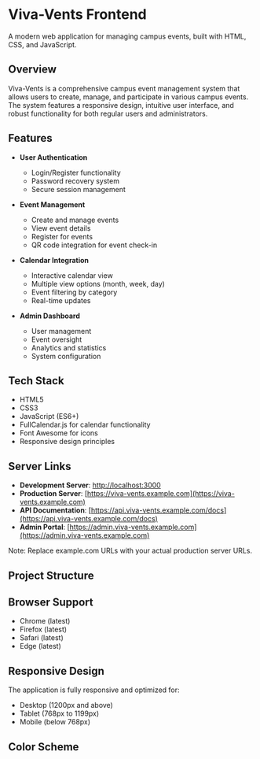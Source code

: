 # Viva-Vents Frontend

A modern web application for managing campus events, built with HTML, CSS, and JavaScript.

## Overview

Viva-Vents is a comprehensive campus event management system that allows users to create, manage, and participate in various campus events. The system features a responsive design, intuitive user interface, and robust functionality for both regular users and administrators.

## Features

- **User Authentication**
  - Login/Register functionality
  - Password recovery system
  - Secure session management

- **Event Management**
  - Create and manage events
  - View event details
  - Register for events
  - QR code integration for event check-in

- **Calendar Integration**
  - Interactive calendar view
  - Multiple view options (month, week, day)
  - Event filtering by category
  - Real-time updates

- **Admin Dashboard**
  - User management
  - Event oversight
  - Analytics and statistics
  - System configuration

## Tech Stack

- HTML5
- CSS3
- JavaScript (ES6+)
- FullCalendar.js for calendar functionality
- Font Awesome for icons
- Responsive design principles

## Server Links

- **Development Server**: [http://localhost:3000](http://localhost:3000)
- **Production Server**: [https://viva-vents.example.com](https://viva-vents.example.com)
- **API Documentation**: [https://api.viva-vents.example.com/docs](https://api.viva-vents.example.com/docs)
- **Admin Portal**: [https://admin.viva-vents.example.com](https://admin.viva-vents.example.com)

Note: Replace example.com URLs with your actual production server URLs.

## Project Structure


## Browser Support

- Chrome (latest)
- Firefox (latest)
- Safari (latest)
- Edge (latest)

## Responsive Design

The application is fully responsive and optimized for:
- Desktop (1200px and above)
- Tablet (768px to 1199px)
- Mobile (below 768px)

## Color Scheme

